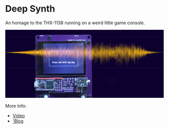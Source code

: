 # Deep Synth

An homage to the THX-1138 running on a weird little game console.

![picture](deep-synth-composite.jpg)

More Info:

  * [Video](https://www.youtube.com/watch?v=wK5Sz6IzRqE)
  * ['Blog](https://kbob.github.io/2018/09/27/deep-synth-introduction)
